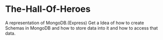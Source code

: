 # The-Hall-Of-Heroes
A representation of MongoDB.(Express)
Get a Idea of how to create Schemas in MongoDB and how to store data into it and how to access that data.
